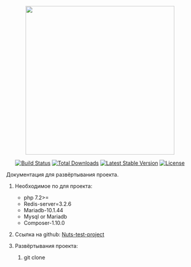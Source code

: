 <p align="center"><img src="https://res.cloudinary.com/dtfbvvkyp/image/upload/v1566331377/laravel-logolockup-cmyk-red.svg" width="400"></p>

<p align="center">
<a href="https://travis-ci.org/laravel/framework"><img src="https://travis-ci.org/laravel/framework.svg" alt="Build Status"></a>
<a href="https://packagist.org/packages/laravel/framework"><img src="https://poser.pugx.org/laravel/framework/d/total.svg" alt="Total Downloads"></a>
<a href="https://packagist.org/packages/laravel/framework"><img src="https://poser.pugx.org/laravel/framework/v/stable.svg" alt="Latest Stable Version"></a>
<a href="https://packagist.org/packages/laravel/framework"><img src="https://poser.pugx.org/laravel/framework/license.svg" alt="License"></a>
</p>

Документация для развёртывания проекта.
1. Необходимое по для проекта:
    
    <ul>
        <li>php 7.2>= </li>
        <li>Redis-server=3.2.6</li>
        <li>Mariadb-10.1.44</li>
        <li>Mysql or Mariadb</li>
        <li>Composer-1.10.0</li>
    </ul>
    
2. Ссылка на github:
    <a href='https://github.com/valeron007/nuts-test'>Nuts-test-project</a>
    
3. Развёртывания проекта:
    <ol type="1">
        <li>git clone</li>
    </ol>